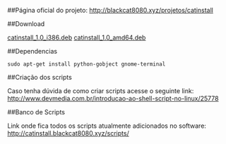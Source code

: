 ##Página oficial do projeto: http://blackcat8080.xyz/projetos/catinstall

##Download

[catinstall_1.0_i386.deb](catinstall.blackcat8080.xyz/download/catinstall_1.0_i386.deb)
[catinstall_1.0_amd64.deb](catinstall.blackcat8080.xyz/download/catinstall_1.0_amd64.deb)

##Dependencias

`sudo apt-get install python-gobject gnome-terminal`

##Criação dos scripts

Caso tenha dúvida de como criar scripts acesse o seguinte link:
http://www.devmedia.com.br/introducao-ao-shell-script-no-linux/25778

##Banco de Scripts

Link onde fica todos os scripts atualmente adicionados no software:
http://catinstall.blackcat8080.xyz/scripts/
